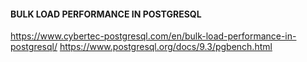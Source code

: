 #### BULK LOAD PERFORMANCE IN POSTGRESQL

https://www.cybertec-postgresql.com/en/bulk-load-performance-in-postgresql/
https://www.postgresql.org/docs/9.3/pgbench.html
